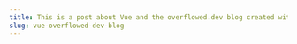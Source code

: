 ```yaml
---
title: This is a post about Vue and the overflowed.dev blog created with Gridsome and the Gridsome Recommender Plugin
slug: vue-overflowed-dev-blog
---
```

